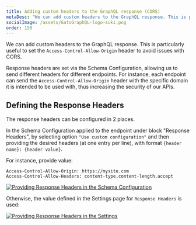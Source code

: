 ```yaml
---
title: Adding custom headers to the GraphQL response (CORS)
metaDesc: "We can add custom headers to the GraphQL response. This is particularly useful to set the 'Access-Control-Allow-Origin' header to avoid issues with CORS."
socialImage: /assets/GatoGraphQL-logo-suki.png
order: 150
---
```


We can add custom headers to the GraphQL response. This is particularly useful to set the `Access-Control-Allow-Origin` header to avoid issues with CORS.

Response headers are set via the Schema Configuration, allowing us to send different headers for different endpoints. For instance, each endpoint can send the `Access-Control-Allow-Origin` header with the specific domain it is intended to be used with, thus increasing the security of our APIs.

## Defining the Response Headers

The response headers can be configured in 2 places.

In the Schema Configuration applied to the endpoint under block "Response Headers", by selecting option `"Use custom configuration"` and then providing the desired headers (at one entry per line), with format `{header name}: {header value}`.

For instance, provide value:

```apacheconf
Access-Control-Allow-Origin: https://mysite.com
Access-Control-Allow-Headers: content-type,content-length,accept
```

<div class="img-width-610">

<a href="/assets/guides/upstream/schema-configuration-response-headers.png" target="_blank">![Providing Response Headers in the Schema Configuration](/assets/guides/upstream/schema-configuration-response-headers.png "Providing Response Headers in the Schema Configuration")</a>

</div>

Otherwise, the value defined in the Settings page for `Response Headers` is used:

<div class="img-width-1024">

<a href="/assets/guides/upstream/settings-response-headers.png" target="_blank">![Providing Response Headers in the Settings](/assets/guides/upstream/settings-response-headers.png "Providing Response Headers in the Settings")</a>

</div>
